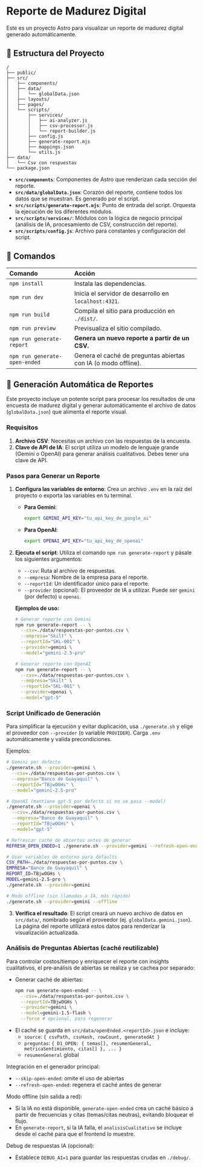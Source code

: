 # Reporte de Madurez Digital

Este es un proyecto Astro para visualizar un reporte de madurez digital generado automáticamente.

## 🚀 Estructura del Proyecto

```text
/
├── public/
├── src/
│   ├── components/
│   ├── data/
│   │   └── globalData.json
│   ├── layouts/
│   ├── pages/
│   └── scripts/
│       ├── services/
│       │   ├── ai-analyzer.js
│       │   ├── csv-processor.js
│       │   └── report-builder.js
│       ├── config.js
│       ├── generate-report.mjs
│       ├── mappings.json
│       └── utils.js
├── data/
│   └── Csv con respuestas
└── package.json
```

-   **`src/components`**: Componentes de Astro que renderizan cada sección del reporte.
-   **`src/data/globalData.json`**: Corazón del reporte, contiene todos los datos que se muestran. Es generado por el script.
-   **`src/scripts/generate-report.mjs`**: Punto de entrada del script. Orquesta la ejecución de los diferentes módulos.
-   **`src/scripts/services/`**: Módulos con la lógica de negocio principal (análisis de IA, procesamiento de CSV, construcción del reporte).
-   **`src/scripts/config.js`**: Archivo para constantes y configuración del script.

## 🧞 Comandos

| Comando | Acción |
| :--- | :--- |
| `npm install` | Instala las dependencias. |
| `npm run dev` | Inicia el servidor de desarrollo en `localhost:4321`. |
| `npm run build` | Compila el sitio para producción en `./dist/`. |
| `npm run preview` | Previsualiza el sitio compilado. |
| `npm run generate-report` | **Genera un nuevo reporte a partir de un CSV.** |
| `npm run generate-open-ended` | Genera el caché de preguntas abiertas con IA (o modo offline). |

## 🤖 Generación Automática de Reportes

Este proyecto incluye un potente script para procesar los resultados de una encuesta de madurez digital y generar automáticamente el archivo de datos (`globalData.json`) que alimenta el reporte visual.

### Requisitos

1.  **Archivo CSV**: Necesitas un archivo con las respuestas de la encuesta.
2.  **Clave de API de IA**: El script utiliza un modelo de lenguaje grande (Gemini o OpenAI) para generar análisis cualitativos. Debes tener una clave de API.

### Pasos para Generar un Reporte

1.  **Configura las variables de entorno**:
    Crea un archivo `.env` en la raíz del proyecto o exporta las variables en tu terminal.

    *   **Para Gemini**:
        ```bash
        export GEMINI_API_KEY="tu_api_key_de_google_ai"
        ```
    *   **Para OpenAI**:
        ```bash
        export OPENAI_API_KEY="tu_api_key_de_openai"
        ```

2.  **Ejecuta el script**:
    Utiliza el comando `npm run generate-report` y pásale los siguientes argumentos:
    *   `--csv`: Ruta al archivo de respuestas.
    *   `--empresa`: Nombre de la empresa para el reporte.
    *   `--reportId`: Un identificador único para el reporte.
    *   `--provider` (opcional): El proveedor de IA a utilizar. Puede ser `gemini` (por defecto) u `openai`.

    **Ejemplos de uso:**
    ```bash
    # Generar reporte con Gemini
    npm run generate-report -- \
      --csv=./data/respuestas-por-puntos.csv \
      --empresa="Skilt" \
      --reportId="SKL-001" \
      --provider=gemini \
      --model="gemini-2.5-pro"
    
    # Generar reporte con OpenAI
    npm run generate-report -- \
      --csv=./data/respuestas-por-puntos.csv \
      --empresa="Skilt" \
      --reportId="SKL-001" \
      --provider=openai \
      --model="gpt-5"
    ```

### Script Unificado de Generación

Para simplificar la ejecución y evitar duplicación, usa `./generate.sh` y elige el proveedor con `--provider` (o variable `PROVIDER`). Carga `.env` automáticamente y valida precondiciones.

Ejemplos:

```bash
# Gemini por defecto
./generate.sh --provider=gemini \
  --csv=./data/respuestas-por-puntos.csv \
  --empresa="Banco de Guayaquil" \
  --reportId="TBjwOGHs" \
  --model="gemini-2.5-pro"

# OpenAI (mantiene gpt-5 por defecto si no se pasa --model)
./generate.sh --provider=openai \
  --csv=./data/respuestas-por-puntos.csv \
  --empresa="Banco de Guayaquil" \
  --reportId="TBjwOGHs" \
  --model="gpt-5"

# Refrescar caché de abiertas antes de generar
REFRESH_OPEN_ENDED=1 ./generate.sh --provider=gemini --refresh-open-ended

# Usar variables de entorno para defaults
CSV_PATH=./data/respuestas-por-puntos.csv \
EMPRESA="Banco de Guayaquil" \
REPORT_ID=TBjwOGHs \
MODEL=gemini-2.5-pro \
./generate.sh --provider=gemini

# Modo offline (sin llamadas a IA, más rápido)
./generate.sh --provider=gemini --offline
```

3.  **Verifica el resultado**:
    El script creará un nuevo archivo de datos en `src/data/`, nombrado según el proveedor (ej. `globalData.gemini.json`). La página del reporte utilizará estos datos para renderizar la visualización actualizada.

### Análisis de Preguntas Abiertas (caché reutilizable)

Para controlar costos/tiempo y enriquecer el reporte con insights cualitativos, el pre‑análisis de abiertas se realiza y se cachea por separado:

- Generar caché de abiertas:
  ```bash
  npm run generate-open-ended -- \
    --csv=./data/respuestas-por-puntos.csv \
    --reportId=TBjwOGHs \
    --provider=gemini \
    --model=gemini-1.5-flash \
    --force # opcional, para regenerar
  ```
- El caché se guarda en `src/data/openEnded.<reportId>.json` e incluye:
  - `source`: `{ csvPath, csvHash, rowCount, generatedAt }`
  - `preguntas`: `{ D1_OPEN: { temas[], resumenGeneral, metricaSentimiento, citas[] }, ... }`
  - `resumenGeneral` global

Integración en el generador principal:
- `--skip-open-ended`: omite el uso de abiertas
- `--refresh-open-ended`: regenera el caché antes de generar

Modo offline (sin salida a red):
- Si la IA no está disponible, `generate-open-ended` crea un caché básico a partir de frecuencias y citas (temas/citas neutras), evitando bloquear el flujo.
- En `generate-report`, si la IA falla, el `analisisCualitativo` se incluye desde el caché para que el frontend lo muestre.

Debug de respuestas IA (opcional):
- Establece `DEBUG_AI=1` para guardar las respuestas crudas en `./debug/`.
